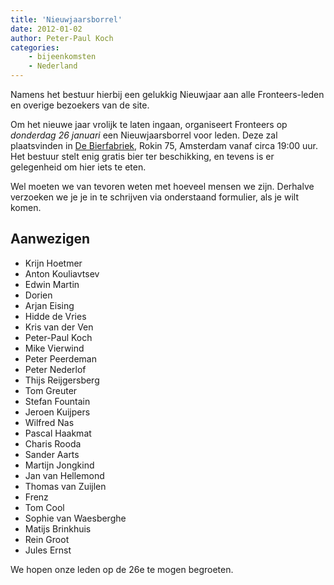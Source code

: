 ```yaml
---
title: 'Nieuwjaarsborrel'
date: 2012-01-02
author: Peter-Paul Koch
categories:
    - bijeenkomsten
    - Nederland
---
```


Namens het bestuur hierbij een gelukkig Nieuwjaar aan alle Fronteers-leden en overige bezoekers van de site.

Om het nieuwe jaar vrolijk te laten ingaan, organiseert Fronteers op _donderdag 26 januari_ een Nieuwjaarsborrel voor leden. Deze zal plaatsvinden in [De Bierfabriek](http://www.bierfabriek.com/), Rokin 75, Amsterdam vanaf circa 19:00 uur. Het bestuur stelt enig gratis bier ter beschikking, en tevens is er gelegenheid om hier iets te eten.

Wel moeten we van tevoren weten met hoeveel mensen we zijn. Derhalve verzoeken we je je in te schrijven via onderstaand formulier, als je wilt komen.

## Aanwezigen

-   Krijn Hoetmer
-   Anton Kouliavtsev
-   Edwin Martin
-   Dorien
-   Arjan Eising
-   Hidde de Vries
-   Kris van der Ven
-   Peter-Paul Koch
-   Mike Vierwind
-   Peter Peerdeman
-   Peter Nederlof
-   Thijs Reijgersberg
-   Tom Greuter
-   Stefan Fountain
-   Jeroen Kuijpers
-   Wilfred Nas
-   Pascal Haakmat
-   Charis Rooda
-   Sander Aarts
-   Martijn Jongkind
-   Jan van Hellemond
-   Thomas van Zuijlen
-   Frenz
-   Tom Cool
-   Sophie van Waesberghe
-   Matijs Brinkhuis
-   Rein Groot
-   Jules Ernst

We hopen onze leden op de 26e te mogen begroeten.
